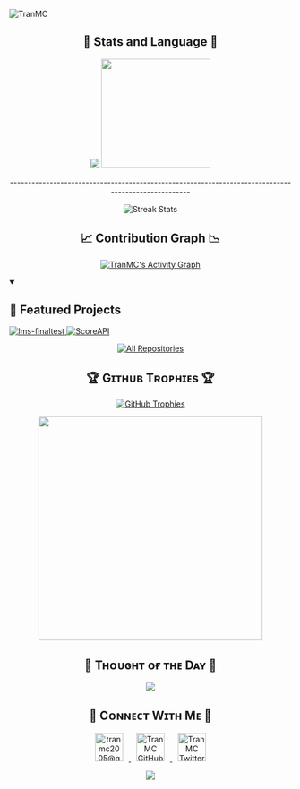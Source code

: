 <!--Banner-->

<!--Profile Count Badge-->
<p align="left">
  <img src="https://komarev.com/ghpvc/?username=TranMC&label=Profile%20views&color=770677&style=for-the-badge&logo=star" alt="TranMC" style="padding-right:20px;" />
</p>

<!-- Stats -->
<h2 align="center">🌆 Stats and Language 🌆</h2>
<p align="center">
  <img src="https://github-readme-stats.vercel.app/api?username=TranMC&show_icons=true&hide_border=true&title_color=94b4a4&icon_color=FFFFFF&text_color=FFFFFF&bg_color=000000&count_private=true&include_all_commits=true" />
  <img height="195px" src="https://github-readme-stats.vercel.app/api/top-langs/?username=TranMC&text_color=FFFFFF&bg_color=000000&title_color=94b4a4&langs_count=15&layout=compact&hide_border=true" />
</p>

<!-- Streak -->
<p align="center">----------------------------------------------------------------------------------------------------</p>
<p align="center">
  <img src="https://streak-stats.demolab.com/?user=TranMC" alt="Streak Stats" />
</p>

<!-- Contribution Graph -->
<h2 align="center">📈 Contribution Graph 📉</h2>
<p align="center">
  <a href="https://github.com/ashutosh00710/github-readme-activity-graph">
    <img alt="TranMC's Activity Graph" src="https://github-readme-activity-graph.vercel.app/graph/?username=TranMC&bg_color=000000&color=94b4a4&line=FFFFFF&point=FFFFFF&hide_border=true" />
  </a>
</p>

<!-- Featured Projects -->
<details open> 
  <summary><h2>📘 Featured Projects</h2></summary>
  <p align="left">
    <a href="https://github.com/Justroamming/lms-finaltest">
      <img src="https://github-readme-stats.vercel.app/api/pin/?username=Justroamming&repo=lms-finaltest&bg_color=000000&title_color=94b4a4&text_color=FFFFFF&icon_color=FFFFFF&hide_border=true&show_owner=true&description_lines_count=2" alt="lms-finaltest">
    </a>
    <a href="https://github.com/Justroamming/ScoreAPI">
      <img src="https://github-readme-stats.vercel.app/api/pin/?username=Justroamming&repo=ScoreAPI&bg_color=000000&title_color=94b4a4&text_color=FFFFFF&icon_color=FFFFFF&hide_border=true&show_owner=true&description_lines_count=2" alt="ScoreAPI">
    </a>
  </p>

  <p align="center">
    <a href="https://github.com/TranMC?tab=repositories&sort=stargazers">
      <img alt="All Repositories" title="All Repositories" src="https://custom-icon-badges.demolab.com/badge/-Click%20Here%20For%20All%20My%20Repos-000000?style=for-the-badge&logoColor=white&logo=repo"/>
    </a>
  </p>
</details>

<!-- Trophies -->
<h2 align="center">🏆 Gɪᴛʜᴜʙ Tʀᴏᴘʜɪᴇs 🏆</h2>
<p align="center">
  <a href="https://github.com/TranMC">
    <picture>
      <source media="(prefers-color-scheme: dark)" srcset="https://github-profile-trophy.vercel.app/?username=TranMC&no-bg=true&row=2&column=6&margin-w=20&margin-h=20&theme=monokai">
      <source media="(prefers-color-scheme: light)" srcset="https://github-profile-trophy.vercel.app/?username=TranMC&no-bg=true&row=2&column=6&margin-w=20&margin-h=20">
      <img alt="GitHub Trophies" src="https://github-profile-trophy.vercel.app/?username=TranMC&no-bg=true&no-frame=true&row=2&column=6&margin-w=20&margin-h=20">
    </picture>
  </a>
</p>

<p align="center">
  <a href="https://github.com/daytonaio/daytona">
    <img src="https://api.vaunt.dev/v1/github/entities/TranMC/achievements?format=svg&limit=6" width="400" />
  </a>
</p>

<!-- Thought of the Day -->
<h2 align="center">🌟 Tʜᴏᴜɢʜᴛ ᴏғ ᴛʜᴇ Dᴀʏ 🌟</h2>
<p align="center">
  <img src="https://readme-daily-quotes.vercel.app/api?author=Carlos%20Ruiz%20Zafon&quote=Never%20trust%20he%20who%20trusts%20everyone.&theme=dark&bg_color=220a28&author_color=ffeb95&accent_color=c56a90">
</p>

<!-- Contact -->
<h2 align="center">🤝 Cᴏɴɴᴇᴄᴛ Wɪᴛʜ Mᴇ 🤝</h2>
<p align="center">
  <a href="mailto:tranmc2005@gmail.com" target="_blank">
    <img src="./gmail.png" width="50" height="50" alt="tranmc2005@gmail.com" style="margin: 0 10px;" />
  </a>
  <a href="https://www.github.com/TranMC" target="_blank">
    <img src="./github.png" width="50" height="50" alt="TranMC GitHub" style="margin: 0 10px;" />
  </a>
    <a href="https://x.com/mctran2005" target="_blank">
    <img src="./twitter.png" width="50" height="50" alt="TranMC Twitter" style="margin: 0 10px;" />
  </a>
</p>

<!-- Footer -->
<p align="center">
  <img src="https://capsule-render.vercel.app/api?type=waving&color=gradient&height=65&section=footer"/>
</p>
